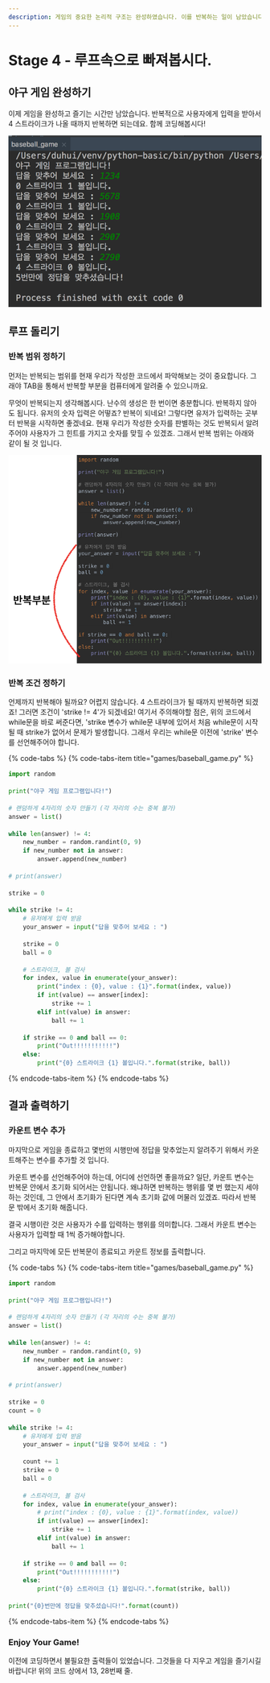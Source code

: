 ```yaml
---
description: 게임의 중요한 논리적 구조는 완성하였습니다. 이를 반복하는 일이 남았습니다. 반복적으로 게임을 만들어봅시다.
---
```


# Stage 4 - 루프속으로 빠져봅시다.

## 야구 게임 완성하기 

이제 게임을 완성하고 즐기는 시간만 남았습니다. 반복적으로 사용자에게 입력을 받아서 4 스트라이크가 나올 때까지 반복하면 되는데요. 함께 코딩해봅시다!

![&#xC644;&#xC131;&#xB41C; &#xC57C;&#xAD6C; &#xAC8C;&#xC784;](../.gitbook/assets/image%20%2876%29.png)

## 루프 돌리기

### 반복 범위 정하기

먼저는 반복되는 범위를 현재 우리가 작성한 코드에서 파악해보는 것이 중요합니다. 그래야 TAB을 통해서 반복할 부분을 컴퓨터에게 알려줄 수 있으니까요.

무엇이 반복되는지 생각해봅시다. 난수의 생성은 한 번이면 충분합니다. 반복하지 않아도 됩니다. 유저의 숫자 입력은 어떻죠? 반복이 되네요! 그렇다면 유저가 입력하는 곳부터 반복을 시작하면 좋겠네요. 현재 우리가 작성한 숫자를 판별하는 것도 반복되서 알려주어야 사용자가 그 힌트를 가지고 숫자를 맞힐 수 있겠죠. 그래서 반복 범위는 아래와 같이 될 것 입니다.

![&#xBC18;&#xBCF5; &#xBC94;&#xC704; &#xC815;&#xD558;&#xAE30;](../.gitbook/assets/image%20%28107%29.png)

### 반복 조건 정하기

언제까지 반복해야 될까요? 어렵지 않습니다. 4 스트라이크가 될 때까지 반복하면 되겠죠! 그러면 조건이 'strike != 4'가 되겠네요! 여기서 주의해야할 점은, 위의 코드에서 while문을 바로 써준다면, 'strike 변수가 while문 내부에 있어서 처음 while문이 시작될 때 strike가 없어서 문제가 발생합니다. 그래서 우리는 while문 이전에 'strike' 변수를 선언해주어야 합니다.

{% code-tabs %}
{% code-tabs-item title="games/baseball\_game.py" %}
```python
import random

print("야구 게임 프로그램입니다!")

# 랜덤하게 4자리의 숫자 만들기 (각 자리의 수는 중복 불가)
answer = list()

while len(answer) != 4:
    new_number = random.randint(0, 9)
    if new_number not in answer:
        answer.append(new_number)

# print(answer)

strike = 0

while strike != 4:
    # 유저에게 입력 받음
    your_answer = input("답을 맞추어 보세요 : ")

    strike = 0
    ball = 0

    # 스트라이크, 볼 검사
    for index, value in enumerate(your_answer):
        print("index : {0}, value : {1}".format(index, value))
        if int(value) == answer[index]:
            strike += 1
        elif int(value) in answer:
            ball += 1

    if strike == 0 and ball == 0:
        print("Out!!!!!!!!!!!")
    else:
        print("{0} 스트라이크 {1} 볼입니다.".format(strike, ball))
```
{% endcode-tabs-item %}
{% endcode-tabs %}

## 결과 출력하기

### 카운트 변수 추가

마지막으로 게임을 종료하고 몇번의 시행만에 정답을 맞추었는지 알려주기 위해서 카운트해주는 변수를 추가할 것 입니다. 

카운트 변수를 선언해주어야 하는데, 어디에 선언하면 좋을까요? 일단, 카운트 변수는 반복문 안에서 초기화 되어서는 안됩니다. 왜냐하면 반복하는 행위를 몇 번 했는지 세야하는 것인데, 그 안에서 초기화가 된다면 계속 초기화 값에 머물러 있겠죠. 따라서 반복문 밖에서 초기화 해줍니다.

결국 시행이란 것은 사용자가 수를 입력하는 행위를 의미합니다. 그래서 카운트 변수는 사용자가 입력할 때 1씩 증가해야합니다.

그리고 마지막에 모든 반복문이 종료되고 카운트 정보를 출력합니다.

{% code-tabs %}
{% code-tabs-item title="games/baseball\_game.py" %}
```python
import random

print("야구 게임 프로그램입니다!")

# 랜덤하게 4자리의 숫자 만들기 (각 자리의 수는 중복 불가)
answer = list()

while len(answer) != 4:
    new_number = random.randint(0, 9)
    if new_number not in answer:
        answer.append(new_number)

# print(answer)

strike = 0
count = 0

while strike != 4:
    # 유저에게 입력 받음
    your_answer = input("답을 맞추어 보세요 : ")

    count += 1
    strike = 0
    ball = 0

    # 스트라이크, 볼 검사
    for index, value in enumerate(your_answer):
        # print("index : {0}, value : {1}".format(index, value))
        if int(value) == answer[index]:
            strike += 1
        elif int(value) in answer:
            ball += 1

    if strike == 0 and ball == 0:
        print("Out!!!!!!!!!!!")
    else:
        print("{0} 스트라이크 {1} 볼입니다.".format(strike, ball))
        
print("{0}번만에 정답을 맞추셨습니다!".format(count))
```
{% endcode-tabs-item %}
{% endcode-tabs %}

### Enjoy Your Game! 

이전에 코딩하면서 불필요한 출력들이 있었습니다. 그것들을 다 지우고 게임을 즐기시길 바랍니다! 위의 코드 상에서 13, 28번째 줄.

